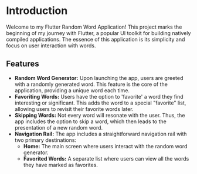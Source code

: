 # Introduction
Welcome to my Flutter Random Word Application! This project marks the beginning of my journey with Flutter, a popular UI toolkit for building natively compiled applications. The essence of this application is its simplicity and focus on user interaction with words.

## Features
- **Random Word Generator:** Upon launching the app, users are greeted with a randomly generated word. This feature is the core of the application, providing a unique word each time.
- **Favoriting Words:** Users have the option to 'favorite' a word they find interesting or significant. This adds the word to a special "favorite" list, allowing users to revisit their favorite words later.
- **Skipping Words:** Not every word will resonate with the user. Thus, the app includes the option to skip a word, which then leads to the presentation of a new random word.
- **Navigation Rail:** The app includes a straightforward navigation rail with two primary destinations:
    - **Home:** The main screen where users interact with the random word generator.
    - **Favorited Words:** A separate list where users can view all the words they have marked as favorites.
